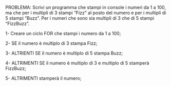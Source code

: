 PROBLEMA: Scrivi un programma che stampi in console i numeri da 1 a 100, ma che per i multipli di 3 stampi “Fizz” al posto del numero e per i multipli di 5 stampi “Buzz”. Per i numeri che sono sia multipli di 3 che di 5 stampi “FizzBuzz”.

1- Creare un ciclo FOR che stampi i numero da 1 a 100;

2- SE il numero è multiplo di 3 stampa Fizz;

3- ALTRIENTI SE il numero è multiplo di 5 stampa Buzz;

4- ALTRIMENTI SE il numero è multiplo di 3 e multiplo di 5 stamperà FizzBuzz;

5- ALTRIMENTI stamperà il numero;